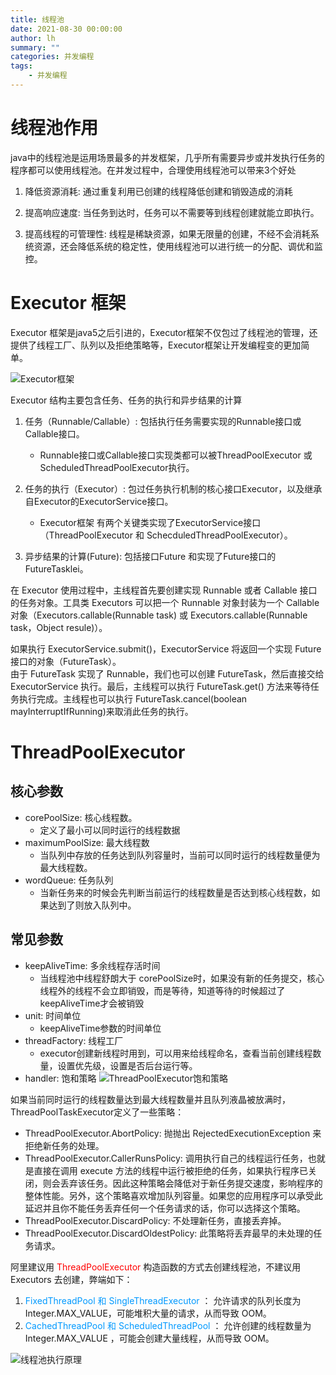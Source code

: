 ```yaml
---
title: 线程池
date: 2021-08-30 00:00:00
author: lh
summary: ""
categories: 并发编程
tags: 
    - 并发编程
---
```


# 线程池作用
java中的线程池是运用场景最多的并发框架，几乎所有需要异步或并发执行任务的程序都可以使用线程池。在并发过程中，合理使用线程池可以带来3个好处
1. 降低资源消耗: 通过重复利用已创建的线程降低创建和销毁造成的消耗

2. 提高响应速度: 当任务到达时，任务可以不需要等到线程创建就能立即执行。

3. 提高线程的可管理性: 线程是稀缺资源，如果无限量的创建，不经不会消耗系统资源，还会降低系统的稳定性，使用线程池可以进行统一的分配、调优和监控。

# Executor 框架
Executor 框架是java5之后引进的，Executor框架不仅包过了线程池的管理，还提供了线程工厂、队列以及拒绝策略等，Executor框架让开发编程变的更加简单。

![Executor框架](https://kubpang.gitee.io/sourceFile/Java/并发/线程池相关-1.png)  

Executor 结构主要包含任务、任务的执行和异步结果的计算
1. 任务（Runnable/Callable）: 包括执行任务需要实现的Runnable接口或Callable接口。
    * Runnable接口或Callable接口实现类都可以被ThreadPoolExecutor 或 ScheduledThreadPoolExecutor执行。

2. 任务的执行（Executor）: 包过任务执行机制的核心接口Executor，以及继承自Executor的ExecutorService接口。
    * Executor框架 有两个关键类实现了ExecutorService接口（ThreadPoolExecutor 和 SchecduledThreadPoolExecutor）。

3. 异步结果的计算(Future): 包括接口Future 和实现了Future接口的FutureTasklei。

在 Executor 使用过程中，主线程首先要创建实现 Runnable 或者 Callable 接口的任务对象。工具类 Executors 可以把一个 Runnable 对象封装为一个 Callable 对象（Executors.callable(Runnable task) 或 Executors.callable(Runnable task，Object resule)）。  

如果执行 ExecutorService.submit()，ExecutorService 将返回一个实现 Future 接口的对象（FutureTask）。  
由于 FutureTask 实现了 Runnable，我们也可以创建 FutureTask，然后直接交给 ExecutorService 执行。最后，主线程可以执行 FutureTask.get() 方法来等待任务执行完成。主线程也可以执行 FutureTask.cancel(boolean mayInterruptIfRunning)来取消此任务的执行。 

# ThreadPoolExecutor
## 核心参数
* corePoolSize: 核心线程数。
    * 定义了最小可以同时运行的线程数据
* maximumPoolSize: 最大线程数
    * 当队列中存放的任务达到队列容量时，当前可以同时运行的线程数量便为最大线程数。
* wordQueue: 任务队列
    * 当新任务来的时候会先判断当前运行的线程数量是否达到核心线程数，如果达到了则放入队列中。

## 常见参数
* keepAliveTime: 多余线程存活时间
    * 当线程池中线程舒朗大于 corePoolSize时，如果没有新的任务提交，核心线程外的线程不会立即销毁，而是等待，知道等待的时候超过了keepAliveTime才会被销毁
* unit: 时间单位
    * keepAliveTime参数的时间单位
* threadFactory: 线程工厂
    * executor创建新线程时用到，可以用来给线程命名，查看当前创建线程数量，设置优先级，设置是否后台运行等。
* handler: 饱和策略
![ThreadPoolExecutor饱和策略](https://kubpang.gitee.io/sourceFile/Java/并发/线程池相关-2.png)  

如果当前同时运行的线程数量达到最大线程数量并且队列液晶被放满时，ThreadPoolTaskExecutor定义了一些策略：
* ThreadPoolExecutor.AbortPolicy: 抛抛出 RejectedExecutionException 来拒绝新任务的处理。
* ThreadPoolExecutor.CallerRunsPolicy: 调用执行自己的线程运行任务，也就是直接在调用 execute 方法的线程中运行被拒绝的任务，如果执行程序已关闭，则会丢弃该任务。因此这种策略会降低对于新任务提交速度，影响程序的整体性能。另外，这个策略喜欢增加队列容量。如果您的应用程序可以承受此延迟并且你不能任务丢弃任何一个任务请求的话，你可以选择这个策略。
* ThreadPoolExecutor.DiscardPolicy: 不处理新任务，直接丢弃掉。
* ThreadPoolExecutor.DiscardOldestPolicy: 此策略将丢弃最早的未处理的任务请求。

阿里建议用<font color=red> ThreadPoolExecutor </font> 构造函数的方式去创建线程池，不建议用 Executors 去创建，弊端如下：  
1. <font color=#0099FF>FixedThreadPool 和 SingleThreadExecutor </font> ： 允许请求的队列长度为 Integer.MAX_VALUE，可能堆积大量的请求，从而导致 OOM。
2. <font color=#0099FF>CachedThreadPool 和 ScheduledThreadPool</font> ： 允许创建的线程数量为 Integer.MAX_VALUE ，可能会创建大量线程，从而导致 OOM。  

![线程池执行原理](https://kubpang.gitee.io/sourceFile/Java/并发/线程池相关-3.png)